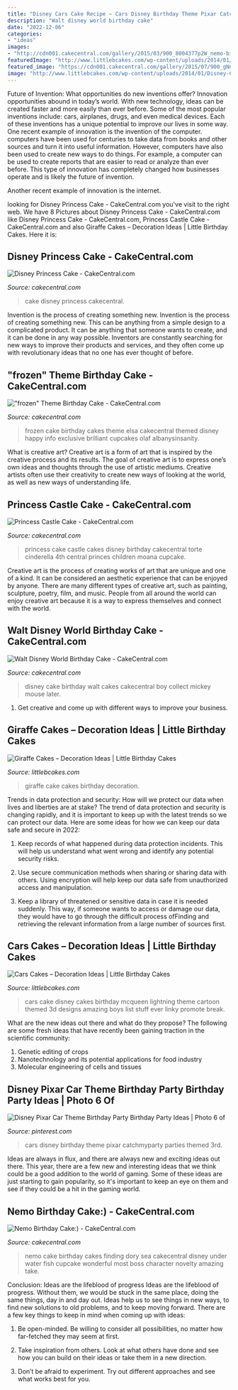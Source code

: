 ```yaml
---
title: "Disney Cars Cake Recipe ~ Cars Disney Birthday Theme Pixar Catchmyparty Parties Themed 3rd"
description: "Walt disney world birthday cake"
date: "2022-12-06"
categories:
- "ideas"
images:
- "http://cdn001.cakecentral.com/gallery/2015/03/900_8004377p2W_nemo-birthday-cake.jpg"
featuredImage: "http://www.littlebcakes.com/wp-content/uploads/2014/01/Giraffe-Cake-Images.jpg"
featured_image: "https://cdn001.cakecentral.com/gallery/2015/07/900_gNnILzQtTT-frozen-theme-birthday-cake.png"
image: "http://www.littlebcakes.com/wp-content/uploads/2014/01/Disney-Cars-Cake.jpg"
---
```



Future of Invention: What opportunities do new inventions offer?
Innovation opportunities abound in today’s world. With new technology, ideas can be created faster and more easily than ever before. Some of the most popular inventions include: cars, airplanes, drugs, and even medical devices. Each of these inventions has a unique potential to improve our lives in some way. 
One recent example of innovation is the invention of the computer. computers have been used for centuries to take data from books and other sources and turn it into useful information. However, computers have also been used to create new ways to do things. For example, a computer can be used to create reports that are easier to read or analyze than ever before. This type of innovation has completely changed how businesses operate and is likely the future of invention. 

Another recent example of innovation is the internet.

	

		
looking for Disney Princess Cake - CakeCentral.com you've visit to the right web. We have 8 Pictures about Disney Princess Cake - CakeCentral.com like Disney Princess Cake - CakeCentral.com, Princess Castle Cake - CakeCentral.com and also Giraffe Cakes – Decoration Ideas | Little Birthday Cakes. Here it is:
		
    
## Disney Princess Cake - CakeCentral.com

<img loading=lazy src="http://cdn001.cakecentral.com/gallery/2015/06/900_yPoN4fY3Lx-disney-princess-cake.jpg" onerror="this.onerror=null;this.src='https://tse2.mm.bing.net/th?id=OIP._f4-fIh_3XuM9l4oM9oOIgHaJ6&amp;pid=15.1';" alt="Disney Princess Cake - CakeCentral.com">

_Source: cakecentral.com_

>cake disney princess cakecentral. 

	

Invention is the process of creating something new.
Invention is the process of creating something new. This can be anything from a simple design to a complicated product. It can be anything that someone wants to create, and it can be done in any way possible. Inventors are constantly searching for new ways to improve their products and services, and they often come up with revolutionary ideas that no one has ever thought of before.

    
## &quot;frozen&quot; Theme Birthday Cake - CakeCentral.com

<img loading=lazy src="https://cdn001.cakecentral.com/gallery/2015/07/900_gNnILzQtTT-frozen-theme-birthday-cake.png" onerror="this.onerror=null;this.src='https://tse4.mm.bing.net/th?id=OIP.D8RBqSqaXwgdqNw1tw0bJAHaNJ&amp;pid=15.1';" alt="&quot;frozen&quot; Theme Birthday Cake - CakeCentral.com">

_Source: cakecentral.com_

>frozen cake birthday cakes theme elsa cakecentral themed disney happy info exclusive brilliant cupcakes olaf albanysinsanity. 

	

What is creative art?
Creative art is a form of art that is inspired by the creative process and its results. The goal of creative art is to express one’s own ideas and thoughts through the use of artistic mediums. Creative artists often use their creativity to create new ways of looking at the world, as well as new ways of understanding life.

    
## Princess Castle Cake - CakeCentral.com

<img loading=lazy src="https://cdn001.cakecentral.com/gallery/2015/03/900_7433701YFH_princess-castle-cake.jpg" onerror="this.onerror=null;this.src='https://tse3.mm.bing.net/th?id=OIP.aX1YEHRbk59EVa9-ChZvowHaME&amp;pid=15.1';" alt="Princess Castle Cake - CakeCentral.com">

_Source: cakecentral.com_

>princess cake castle cakes disney birthday cakecentral torte cinderella 4th central princes children moana cupcake. 

	

Creative art is the process of creating works of art that are unique and one of a kind. It can be considered an aesthetic experience that can be enjoyed by anyone. There are many different types of creative art, such as painting, sculpture, poetry, film, and music. People from all around the world can enjoy creative art because it is a way to express themselves and connect with the world.

    
## Walt Disney World Birthday Cake - CakeCentral.com

<img loading=lazy src="https://cdn001.cakecentral.com/gallery/2015/03/900_743302KLtw_walt-disney-world-birthday-cake.jpg" onerror="this.onerror=null;this.src='https://tse3.mm.bing.net/th?id=OIP.ozx8UNmLi-NQJjAJkEcuQwHaJ4&amp;pid=15.1';" alt="Walt Disney World Birthday Cake - CakeCentral.com">

_Source: cakecentral.com_

>disney cake birthday walt cakes cakecentral boy collect mickey mouse later. 

	

1. Get creative and come up with different ways to improve your business.

    
## Giraffe Cakes – Decoration Ideas | Little Birthday Cakes

<img loading=lazy src="http://www.littlebcakes.com/wp-content/uploads/2014/01/Giraffe-Cake-Images.jpg" onerror="this.onerror=null;this.src='https://tse4.mm.bing.net/th?id=OIP.PFLWAOOQOkLhxWw1JwrJugHaJ6&amp;pid=15.1';" alt="Giraffe Cakes – Decoration Ideas | Little Birthday Cakes">

_Source: littlebcakes.com_

>giraffe cake cakes birthday decoration. 

	

Trends in data protection and security: How will we protect our data when lives and liberties are at stake?
The trend of data protection and security is changing rapidly, and it is important to keep up with the latest trends so we can protect our data. Here are some ideas for how we can keep our data safe and secure in 2022:
1. Keep records of what happened during data protection incidents. This will help us understand what went wrong and identify any potential security risks.

2. Use secure communication methods when sharing or sharing data with others. Using encryption will help keep our data safe from unauthorized access and manipulation.

3. Keep a library of threatened or sensitive data in case it is needed suddenly. This way, if someone wants to access or damage our data, they would have to go through the difficult process ofFinding and retrieving the relevant information from a large number of sources first.


    
## Cars Cakes – Decoration Ideas | Little Birthday Cakes

<img loading=lazy src="http://www.littlebcakes.com/wp-content/uploads/2014/01/Disney-Cars-Cake.jpg" onerror="this.onerror=null;this.src='https://tse4.mm.bing.net/th?id=OIP.VC0GzYxBByzPOvy1mHGI3QHaE8&amp;pid=15.1';" alt="Cars Cakes – Decoration Ideas | Little Birthday Cakes">

_Source: littlebcakes.com_

>cars cake disney cakes birthday mcqueen lightning theme cartoon themed 3d designs amazing boys list stuff ever linky promote break. 

	

What are the new ideas out there and what do they propose?
The following are some fresh ideas that have recently been gaining traction in the scientific community: 
1. Genetic editing of crops
2. Nanotechnology and its potential applications for food industry
3. Molecular engineering of cells and tissues 

    
## Disney Pixar Car Theme Birthday Party Birthday Party Ideas | Photo 6 Of

<img loading=lazy src="https://i.pinimg.com/736x/7b/94/06/7b940634518936064dab22f4708246ab--cars-theme-birthday-party-disney-cars-party.jpg" onerror="this.onerror=null;this.src='https://tse3.mm.bing.net/th?id=OIP.nT3TqzZbV56_1DyCFuUIlwHaJ3&amp;pid=15.1';" alt="Disney Pixar Car Theme Birthday Party Birthday Party Ideas | Photo 6 of">

_Source: pinterest.com_

>cars disney birthday theme pixar catchmyparty parties themed 3rd. 

	

Ideas are always in flux, and there are always new and exciting ideas out there. This year, there are a few new and interesting ideas that we think could be a good addition to the world of gaming. Some of these ideas are just starting to gain popularity, so it's important to keep an eye on them and see if they could be a hit in the gaming world.

    
## Nemo Birthday Cake:) - CakeCentral.com

<img loading=lazy src="http://cdn001.cakecentral.com/gallery/2015/03/900_8004377p2W_nemo-birthday-cake.jpg" onerror="this.onerror=null;this.src='https://tse3.mm.bing.net/th?id=OIP.W8tKSAi5-m5HUbJKgRsI0QHaLD&amp;pid=15.1';" alt="Nemo Birthday Cake:) - CakeCentral.com">

_Source: cakecentral.com_

>nemo cake birthday cakes finding dory sea cakecentral disney under water fish cupcake wonderful most boss character novelty amazing take. 

	

Conclusion: Ideas are the lifeblood of progress
Ideas are the lifeblood of progress. Without them, we would be stuck in the same place, doing the same things, day in and day out. Ideas help us to see things in new ways, to find new solutions to old problems, and to keep moving forward.
There are a few key things to keep in mind when coming up with ideas:

1. Be open-minded. Be willing to consider all possibilities, no matter how far-fetched they may seem at first.

2. Take inspiration from others. Look at what others have done and see how you can build on their ideas or take them in a new direction.

3. Don’t be afraid to experiment. Try out different approaches and see what works best for you.

